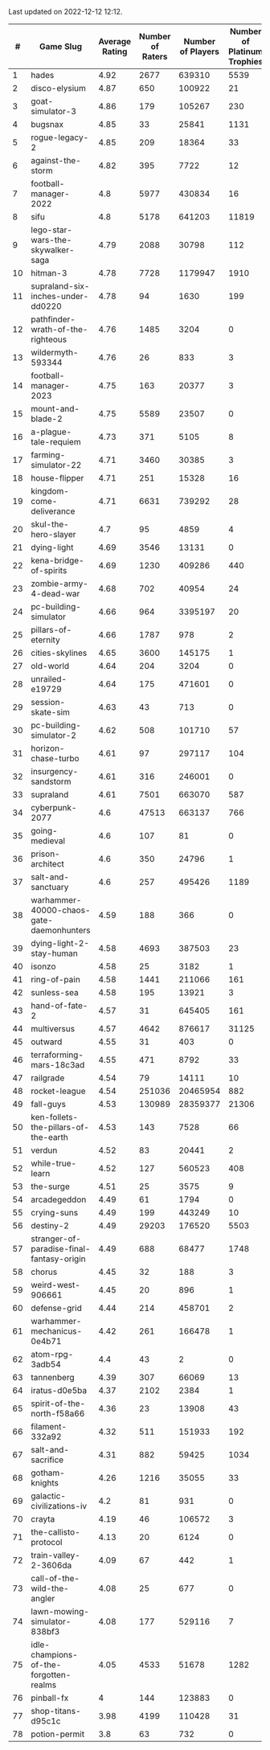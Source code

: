 Last updated on 2022-12-12 12:12.


|#|Game Slug|Average Rating|Number of Raters|Number of Players|Number of Platinum Trophies|Max Rarity (%)|
|---|---|---|---|---|---|---|
|1|hades|4.92|2677|639310|5539|89|
|2|disco-elysium|4.87|650|100922|21|28|
|3|goat-simulator-3|4.86|179|105267|230|91|
|4|bugsnax|4.85|33|25841|1131|97|
|5|rogue-legacy-2|4.85|209|18364|33|1|
|6|against-the-storm|4.82|395|7722|12|32|
|7|football-manager-2022|4.8|5977|430834|16|49|
|8|sifu|4.8|5178|641203|11819|96|
|9|lego-star-wars-the-skywalker-saga|4.79|2088|30798|112|98|
|10|hitman-3|4.78|7728|1179947|1910|48|
|11|supraland-six-inches-under-dd0220|4.78|94|1630|199|99|
|12|pathfinder-wrath-of-the-righteous|4.76|1485|3204|0|44|
|13|wildermyth-593344|4.76|26|833|3|7|
|14|football-manager-2023|4.75|163|20377|3|80|
|15|mount-and-blade-2|4.75|5589|23507|0|12|
|16|a-plague-tale-requiem|4.73|371|5105|8|92|
|17|farming-simulator-22|4.71|3460|30385|3|79|
|18|house-flipper|4.71|251|15328|16|93|
|19|kingdom-come-deliverance|4.71|6631|739292|28|30|
|20|skul-the-hero-slayer|4.7|95|4859|4|96|
|21|dying-light|4.69|3546|13131|0|96|
|22|kena-bridge-of-spirits|4.69|1230|409286|440|94|
|23|zombie-army-4-dead-war|4.68|702|40954|24|67|
|24|pc-building-simulator|4.66|964|3395197|20|48|
|25|pillars-of-eternity|4.66|1787|978|2|80|
|26|cities-skylines|4.65|3600|145175|1|73|
|27|old-world|4.64|204|3204|0|85|
|28|unrailed-e19729|4.64|175|471601|0|5|
|29|session-skate-sim|4.63|43|713|0|27|
|30|pc-building-simulator-2|4.62|508|101710|57|75|
|31|horizon-chase-turbo|4.61|97|297117|104|84|
|32|insurgency-sandstorm|4.61|316|246001|0|6|
|33|supraland|4.61|7501|663070|587|99|
|34|cyberpunk-2077|4.6|47513|663137|766|63|
|35|going-medieval|4.6|107|81|0|84|
|36|prison-architect|4.6|350|24796|1|34|
|37|salt-and-sanctuary|4.6|257|495426|1189|83|
|38|warhammer-40000-chaos-gate-daemonhunters|4.59|188|366|0|22|
|39|dying-light-2-stay-human|4.58|4693|387503|23|1|
|40|isonzo|4.58|25|3182|1|60|
|41|ring-of-pain|4.58|1441|211066|161|96|
|42|sunless-sea|4.58|195|13921|3|37|
|43|hand-of-fate-2|4.57|31|645405|161|72|
|44|multiversus|4.57|4642|876617|31125|77|
|45|outward|4.55|31|403|0|75|
|46|terraforming-mars-18c3ad|4.55|471|8792|33|56|
|47|railgrade|4.54|79|14111|10|98|
|48|rocket-league|4.54|251036|20465954|882|76|
|49|fall-guys|4.53|130989|28359377|21306|6|
|50|ken-follets-the-pillars-of-the-earth|4.53|143|7528|66|48|
|51|verdun|4.52|83|20441|2|74|
|52|while-true-learn|4.52|127|560523|408|93|
|53|the-surge|4.51|25|3575|9|94|
|54|arcadegeddon|4.49|61|1794|0|93|
|55|crying-suns|4.49|199|443249|10|65|
|56|destiny-2|4.49|29203|176520|5503|95|
|57|stranger-of-paradise-final-fantasy-origin|4.49|688|68477|1748|98|
|58|chorus|4.45|32|188|3|86|
|59|weird-west-906661|4.45|20|896|1|82|
|60|defense-grid|4.44|214|458701|2|80|
|61|warhammer-mechanicus-0e4b71|4.42|261|166478|1|25|
|62|atom-rpg-3adb54|4.4|43|2|0|100|
|63|tannenberg|4.39|307|66069|13|87|
|64|iratus-d0e5ba|4.37|2102|2384|1|87|
|65|spirit-of-the-north-f58a66|4.36|23|13908|43|62|
|66|filament-332a92|4.32|511|151933|192|93|
|67|salt-and-sacrifice|4.31|882|59425|1034|91|
|68|gotham-knights|4.26|1216|35055|33|4|
|69|galactic-civilizations-iv|4.2|81|931|0|85|
|70|crayta|4.19|46|106572|3|23|
|71|the-callisto-protocol|4.13|20|6124|0|94|
|72|train-valley-2-3606da|4.09|67|442|1|88|
|73|call-of-the-wild-the-angler|4.08|25|677|0|89|
|74|lawn-mowing-simulator-838bf3|4.08|177|529116|7|87|
|75|idle-champions-of-the-forgotten-realms|4.05|4533|51678|1282|7|
|76|pinball-fx|4|144|123883|0|86|
|77|shop-titans-d95c1c|3.98|4199|110428|31|98|
|78|potion-permit|3.8|63|732|0|98|
